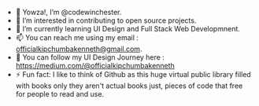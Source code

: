 - 👋 Yowza!, I’m @codewinchester.
- 👀 I’m interested in contributing to open source projects.
- 🌱 I’m currently learning UI Design and Full Stack Web Developmnent.
- 📫 You can reach me using my email : officialkipchumbakenneth@gmail.com.
- 📖 You can follow my UI Design Journey here : https://medium.com/@officialkipchumbakenneth
- ⚡ Fun fact: I like to think of Github as this huge virtual public library filled with books only they aren't actual books just, pieces of code that  free for people to read and use.  

<!---
codewinchester/codewinchester is a ✨ special ✨ repository because its `README.md` (this file) appears on your GitHub profile.
You can click the Preview link to take a look at your changes.
--->
